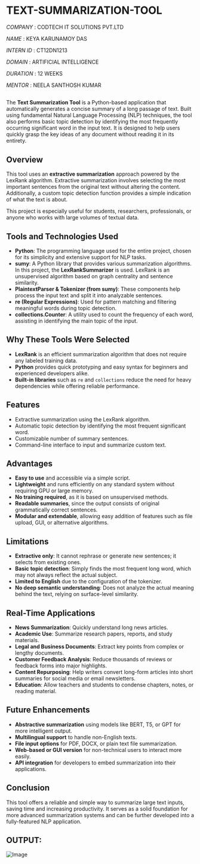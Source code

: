 # TEXT-SUMMARIZATION-TOOL

*COMPANY* : CODTECH IT SOLUTIONS PVT.LTD

*NAME* : KEYA KARUNAMOY DAS

*INTERN ID* : CT12DN1213

*DOMAIN* : ARTIFICIAL INTELLIGENCE 

*DURATION* : 12 WEEKS 

*MENTOR* : NEELA SANTHOSH KUMAR 

##
The **Text Summarization Tool** is a Python-based application that automatically generates a concise summary of a long passage of text. Built using fundamental Natural Language Processing (NLP) techniques, the tool also performs basic topic detection by identifying the most frequently occurring significant word in the input text. It is designed to help users quickly grasp the key ideas of any document without reading it in its entirety.

## Overview

This tool uses an **extractive summarization** approach powered by the LexRank algorithm. Extractive summarization involves selecting the most important sentences from the original text without altering the content. Additionally, a custom topic detection function provides a simple indication of what the text is about.

This project is especially useful for students, researchers, professionals, or anyone who works with large volumes of textual data.

## Tools and Technologies Used

- **Python**: The programming language used for the entire project, chosen for its simplicity and extensive support for NLP tasks.
- **sumy**: A Python library that provides various summarization algorithms. In this project, the **LexRankSummarizer** is used. LexRank is an unsupervised algorithm based on graph centrality and sentence similarity.
- **PlaintextParser & Tokenizer (from sumy)**: These components help process the input text and split it into analyzable sentences.
- **re (Regular Expressions)**: Used for pattern matching and filtering meaningful words during topic detection.
- **collections.Counter**: A utility used to count the frequency of each word, assisting in identifying the main topic of the input.

## Why These Tools Were Selected

- **LexRank** is an efficient summarization algorithm that does not require any labeled training data.
- **Python** provides quick prototyping and easy syntax for beginners and experienced developers alike.
- **Built-in libraries** such as `re` and `collections` reduce the need for heavy dependencies while offering reliable performance.

## Features

- Extractive summarization using the LexRank algorithm.
- Automatic topic detection by identifying the most frequent significant word.
- Customizable number of summary sentences.
- Command-line interface to input and summarize custom text.

## Advantages

- **Easy to use** and accessible via a simple script.
- **Lightweight** and runs efficiently on any standard system without requiring GPU or large memory.
- **No training required**, as it is based on unsupervised methods.
- **Readable summaries**, since the output consists of original grammatically correct sentences.
- **Modular and extendable**, allowing easy addition of features such as file upload, GUI, or alternative algorithms.

## Limitations

- **Extractive only**: It cannot rephrase or generate new sentences; it selects from existing ones.
- **Basic topic detection**: Simply finds the most frequent long word, which may not always reflect the actual subject.
- **Limited to English** due to the configuration of the tokenizer.
- **No deep semantic understanding**: Does not analyze the actual meaning behind the text, relying on surface-level similarity.

## Real-Time Applications

- **News Summarization**: Quickly understand long news articles.
- **Academic Use**: Summarize research papers, reports, and study materials.
- **Legal and Business Documents**: Extract key points from complex or lengthy documents.
- **Customer Feedback Analysis**: Reduce thousands of reviews or feedback forms into major highlights.
- **Content Repurposing**: Help writers convert long-form articles into short summaries for social media or email newsletters.
- **Education**: Allow teachers and students to condense chapters, notes, or reading material.

## Future Enhancements

- **Abstractive summarization** using models like BERT, T5, or GPT for more intelligent output.
- **Multilingual support** to handle non-English texts.
- **File input options** for PDF, DOCX, or plain text file summarization.
- **Web-based or GUI version** for non-technical users to interact more easily.
- **API integration** for developers to embed summarization into their applications.

## Conclusion

This tool offers a reliable and simple way to summarize large text inputs, saving time and increasing productivity. It serves as a solid foundation for more advanced summarization systems and can be further developed into a fully-featured NLP application.

## OUTPUT:

![Image](https://github.com/user-attachments/assets/9f36016c-92b5-4b2f-ab67-ef8961b8d33b)

